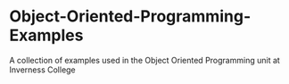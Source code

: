 # Object-Oriented-Programming-Examples
A collection of examples used in the Object Oriented Programming unit at Inverness College
